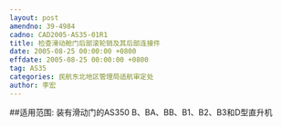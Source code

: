 ```yaml
---
layout: post
amendno: 39-4984
cadno: CAD2005-AS35-01R1
title: 检查滑动舱门后部滚轮销及其后部连接件
date: 2005-08-25 00:00:00 +0800
effdate: 2005-08-25 00:00:00 +0800
tag: AS35
categories: 民航东北地区管理局适航审定处
author: 李宏
---
```


##适用范围:
装有滑动门的AS350 B、BA、BB、B1、B2、B3和D型直升机

